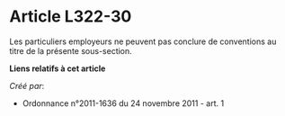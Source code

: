 # Article L322-30

Les particuliers employeurs ne peuvent pas conclure de conventions au titre de la présente sous-section.

**Liens relatifs à cet article**

_Créé par_:

  - Ordonnance n°2011-1636 du 24 novembre 2011 - art. 1
